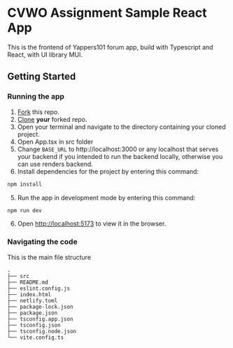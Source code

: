# CVWO Assignment Sample React App

This is the frontend of Yappers101 forum app, build with Typescript and React, with UI library MUI.

## Getting Started

### Running the app

1. [Fork](https://docs.github.com/en/get-started/quickstart/fork-a-repo#forking-a-repository) this repo.
2. [Clone](https://docs.github.com/en/get-started/quickstart/fork-a-repo#cloning-your-forked-repository) **your** forked repo.
3. Open your terminal and navigate to the directory containing your cloned project.
4. Open App.tsx in src folder
5. Change `BASE_URL` to http://localhost:3000 or any localhost that serves your backend if you intended to run the backend locally, otherwise you can use renders backend.
6. Install dependencies for the project by entering this command:

```bash
npm install
```

5. Run the app in development mode by entering this command:

```bash
npm run dev
```

6. Open [http://localhost:5173](http://localhost:5173) to view it in the browser.

### Navigating the code

This is the main file structure

```
.
├── src
├── README.md
├── eslint.config.js
├── index.html
├── netlify.toml
├── package-lock.json 
├── package.json
├── tsconfig.app.json
├── tsconfig.json
├── tsconfig.node.json
└── vite.config.ts
```

